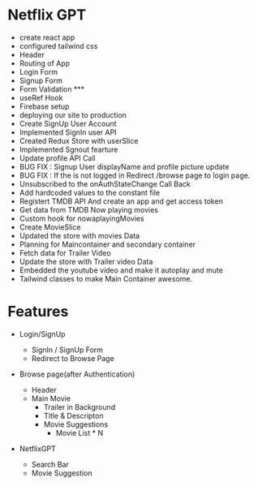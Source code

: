 # Netflix GPT

- create react app
- configured tailwind css
- Header
- Routing of App
- Login Form
- Signup Form
- Form Validation \*\*\*
- useRef Hook
- Firebase setup
- deploying our site to production
- Create SignUp User Account
- Implemented SignIn user API
- Created Redux Store with userSlice
- Implemented Sgnout fearture
- Update profile API Call
- BUG FIX : Signup User displayName and profile picture update
- BUG FIX : If the is not logged in Redirect /browse page to login page.
- Unsubscribed to the onAuthStateChange Call Back
- Add hardcoded values to the constant file
- Registert TMDB API And create an app and get access token
- Get data from TMDB Now playing movies
- Custom hook for nowaplayingMovies
- Create MovieSlice
- Updated the store with movies Data
- Planning for Maincontainer and secondary container
- Fetch data for Trailer Video
- Update the store with Trailer video Data
- Embedded the youtube video and make it autoplay and mute
- Tailwind classes to make Main Container awesome.

# Features

- Login/SignUp

  - SignIn / SignUp Form
  - Redirect to Browse Page

- Browse page(after Authentication)

  - Header
  - Main Movie
    - Trailer in Background
    - Title & Descripton
    - Movie Suggestions
      - Movie List \* N

- NetflixGPT
  - Search Bar
  - Movie Suggestion
